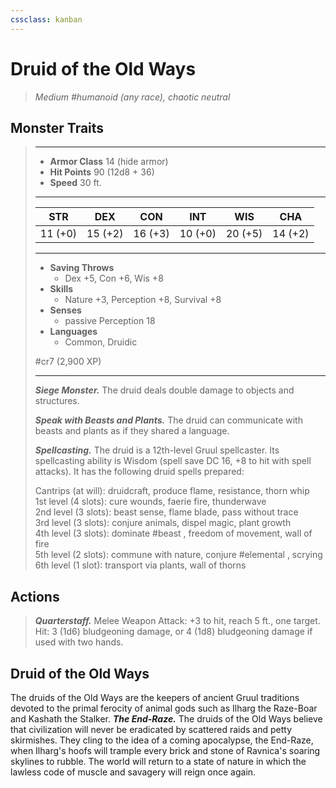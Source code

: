 ```yaml
---
cssclass: kanban
---
```


# Druid of the Old Ways
>*Medium #humanoid (any race), chaotic neutral*
## Monster Traits
>___
>- **Armor Class** 14 (hide armor)
>- **Hit Points** 90 (12d8 + 36)
>- **Speed** 30 ft.
>___
>|STR|DEX|CON|INT|WIS|CHA|
>|:---:|:---:|:---:|:---:|:---:|:---:|
>|11 (+0)|15 (+2)|16 (+3)|10 (+0)|20 (+5)|14 (+2)|
>___
>- **Saving Throws**
>	 - Dex +5, Con +6, Wis +8
>- **Skills**
>	 - Nature +3, Perception +8, Survival +8
>- **Senses**
>	 - passive Perception 18
>- **Languages**
>	 - Common, Druidic
>
> #cr7 (2,900 XP)
>___
>***Siege Monster.*** The druid deals double damage to objects and structures.  
>
>***Speak with Beasts and Plants.*** The druid can communicate with beasts and plants as if they shared a language.  
>
>***Spellcasting.*** The druid is a 12th-level Gruul spellcaster. Its spellcasting ability is Wisdom (spell save DC 16, +8 to hit with spell attacks). It has the following druid spells prepared:  
>
>Cantrips (at will): druidcraft, produce flame, resistance, thorn whip  
>1st level (4 slots): cure wounds, faerie fire, thunderwave  
>2nd level (3 slots): beast sense, flame blade, pass without trace  
>3rd level (3 slots): conjure animals, dispel magic, plant growth  
>4th level (3 slots): dominate #beast , freedom of movement, wall of fire  
>5th level (2 slots): commune with nature, conjure #elemental , scrying  
>6th level (1 slot): transport via plants, wall of thorns  
>
## Actions
>***Quarterstaff.*** Melee Weapon Attack: +3 to hit, reach 5 ft., one target. Hit: 3 (1d6) bludgeoning damage, or 4 (1d8) bludgeoning damage if used with two hands.
## Druid of the Old Ways
The druids of the Old Ways are the keepers of ancient Gruul traditions devoted to the primal ferocity of animal gods such as Ilharg the Raze-Boar and Kashath the Stalker.
***The End-Raze.*** The druids of the Old Ways believe that civilization will never be eradicated by scattered raids and petty skirmishes. They cling to the idea of a coming apocalypse, the End-Raze, when Ilharg's hoofs will trample every brick and stone of Ravnica's soaring skylines to rubble. The world will return to a state of nature in which the lawless code of muscle and savagery will reign once again.